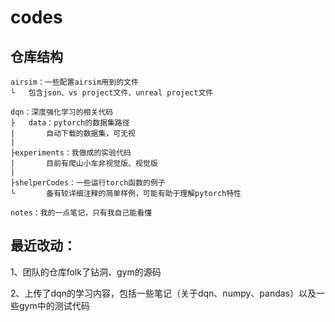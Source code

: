 # codes

## 仓库结构

    airsim：一些配置airsim用到的文件
    └   包含json、vs project文件、unreal project文件

    dqn：深度强化学习的相关代码
    ├   data：pytorch的数据集路径
    |       自动下载的数据集，可无视
    |
    ├experiments：我做成的实验代码
    |       目前有爬山小车非视觉版、视觉版
    |
    ├shelperCodes：一些运行torch函数的例子
    └       备有较详细注释的简单样例，可能有助于理解pytorch特性

    notes：我的一点笔记，只有我自己能看懂

## 最近改动：

1、团队的仓库folk了钻洞、gym的源码

2、上传了dqn的学习内容，包括一些笔记（关于dqn、numpy、pandas）以及一些gym中的测试代码